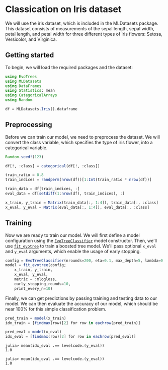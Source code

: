# Classication on Iris dataset

We will use the iris dataset, which is included in the MLDatasets package. This dataset consists of measurements of the sepal length, sepal width, petal length, and petal width for three different types of iris flowers: Setosa, Versicolor, and Virginica.

## Getting started

To begin, we will load the required packages and the dataset:

```julia
using EvoTrees
using MLDatasets
using DataFrames
using Statistics: mean
using CategoricalArrays
using Random

df = MLDatasets.Iris().dataframe
```

## Preprocessing

Before we can train our model, we need to preprocess the dataset. We will convert the class variable, which specifies the type of iris flower, into a categorical variable.

```julia
Random.seed!(123)

df[!, :class] = categorical(df[!, :class])

train_ratio = 0.8
train_indices = randperm(nrow(df))[1:Int(train_ratio * nrow(df))]

train_data = df[train_indices, :]
eval_data = df[setdiff(1:nrow(df), train_indices), :]

x_train, y_train = Matrix(train_data[:, 1:4]), train_data[:, :class]
x_eval, y_eval = Matrix(eval_data[:, 1:4]), eval_data[:, :class]
```

## Training

Now we are ready to train our model. We will first define a model configuration using the [`EvoTreeClassifier`](@ref) model constructor. 
Then, we'll use [`fit_evotree`](@ref) to train a boosted tree model. We'll pass optional `x_eval` and `y_eval` arguments, which enable the usage of early stopping. 

```julia
config = EvoTreeClassifier(nrounds=200, eta=0.1, max_depth=5, lambda=0.01, rowsample = 0.8)
model = fit_evotree(config;
    x_train, y_train,
    x_eval, y_eval,
    metric = :mlogloss,
    early_stopping_rounds=10,
    print_every_n=10)
```

Finally, we can get predictions by passing training and testing data to our model. We can then evaluate the accuracy of our model, which should be near 100% for this simple classification problem. 

```julia
pred_train = model(x_train)
idx_train = [findmax(row)[2] for row in eachrow(pred_train)]

pred_eval = model(x_eval)
idx_eval = [findmax(row)[2] for row in eachrow(pred_eval)]
```

```julia-repl
julia> mean(idx_eval .== levelcode.(y_eval))
1.0

julia> mean(idx_eval .== levelcode.(y_eval))
1.0
```

